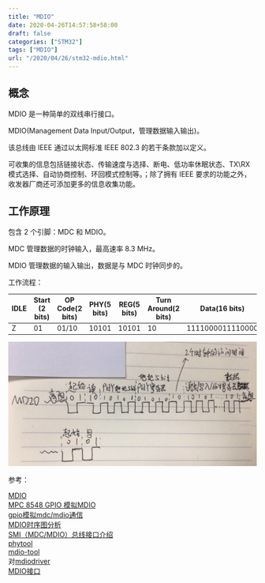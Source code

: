 ```yaml
---
title: "MDIO"
date: 2020-04-26T14:57:58+58:00
draft: false
categories: ["STM32"]
tags: ["MDIO"]
url: "/2020/04/26/stm32-mdio.html"
---
```


## 概念

MDIO 是一种简单的双线串行接口。

MDIO(Management Data Input/Output，管理数据输入输出)。

该总线由 IEEE 通过以太网标准 IEEE 802.3 的若干条款加以定义。

可收集的信息包括链接状态、传输速度与选择、断电、低功率休眠状态、TX\RX 模式选择、自动协商控制、环回模式控制等。；除了拥有 IEEE 要求的功能之外，收发器厂商还可添加更多的信息收集功能。



## 工作原理

包含 2 个引脚：MDC 和 MDIO。

MDC 管理数据的时钟输入，最高速率 8.3 MHz。

MDIO 管理数据的输入输出，数据是与 MDC 时钟同步的。

工作流程：

| IDLE | Start (2 bits) | OP Code(2 bits) | PHY(5 bits) | REG(5 bits) | Turn Around(2 bits) | Data(16 bits)    |
| ---- | -------------- | --------------- | ----------- | ----------- | ------------------- | ---------------- |
| Z    | 01             | 01/10           | 10101       | 10101       | 10                  | 1111000011110000 |

![](/images/MDIO.jpg)



参考：

[MDIO](https://baike.baidu.com/item/MDIO/2499367?fr=aladdin)  
[MPC 8548 GPIO 模拟MDIO](http://www.voidcn.com/article/p-qfqolors-sw.html)  
[gpio模拟mdc/mdio通信](https://www.cnblogs.com/hjj801006/p/4864638.html)  
[MDIO时序图分析](https://blog.csdn.net/weixin_44790601/article/details/97797488)  
[SMI（MDC/MDIO）总线接口介绍](https://blog.csdn.net/jasonchen_gbd/article/details/51628992)  
[phytool](https://github.com/wkz/phytool)  
[mdio-tool](https://github.com/PieVo/mdio-tool)  
对[mdiodriver](https://github.com/kellen-yamamoto/mdiodriver)  
[MDIO接口](https://blog.csdn.net/qsczxcedczx/article/details/85782119)  